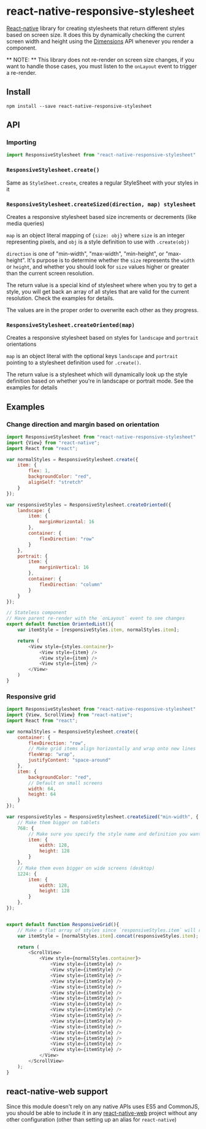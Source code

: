 # react-native-responsive-stylesheet
[React-native](https://facebook.github.io/react-native/) library for creating stylesheets that return different styles based on screen size.
It does this by dynamically checking the current screen width and height using the [Dimensions](https://facebook.github.io/react-native/docs/dimensions.html) API whenever you render a component.

** NOTE: ** This library does not re-render on screen size changes, if you want to handle those cases, you must listen to the `onLayout` event to trigger a re-render.

## Install

`npm install --save react-native-responsive-stylesheet`

## API

### Importing

```javascript
import ResponsiveStylesheet from "react-native-responsive-stylesheet"
```

### `ResponsiveStylesheet.create()`

Same as `StyleSheet.create`, creates a regular StyleSheet with your styles in it

### `ResponsiveStylesheet.createSized(direction, map) stylesheet`

Creates a responsive stylesheet based size increments or decrements (like media queries)

`map` is an object literal mapping of `{size: obj}` where `size` is an integer representing pixels, and `obj` is a style definition to use with `.create(obj)`

`direction` is one of "min-width", "max-width", "min-height", or "max-height". It's purpose is to determine whether the `size` represents the `width` or `height`, and whether you should look for `size` values higher or greater than the current screen resolution.

The return value is a special kind of stylesheet where when you try to get a style, you will get back an array of all styles that are valid for the current resolution. Check the examples for details.

The values are in the proper order to overwrite each other as they progress.

### `ResponsiveStylesheet.createOriented(map)`

Creates a responsive stylesheet based on styles for `landscape` and `portrait` orientations

`map` is an object literal with the optional keys `landscape` and `portrait` pointing to a stylesheet definition used for `.create()`.

The return value is a stylesheet which will dynamically look up the style definition based on whether you're in landscape or portrait mode. See the examples for details

## Examples

### Change direction and margin based on orientation

```javascript
import ResponsiveStylesheet from "react-native-responsive-stylesheet"
import {View} from "react-native";
import React from "react";

var normalStyles = ResponsiveStylesheet.create({
	item: {
		flex: 1,
		backgroundColor: "red",
		alignSelf: "stretch"
	}
});

var responsiveStyles = ResponsiveStylesheet.createOriented({
	landscape: {
		item: {
			marginHorizontal: 16
		},
		container: {
			flexDirection: "row"
		}
	},
	portrait: {
		item: {
			marginVertical: 16
		},
		container: {
			flexDirection: "column"
		}
	}
});

// Stateless component
// Have parent re-render with the `onLayout` event to see changes
export default function OrientedList(){
	var itemStyle = [responsiveStyles.item, normalStyles.item];

	return (
		<View style={styles.container}>
			<View style={item} />
			<View style={item} />
			<View style={item} />
		</View>
	)
}
```

### Responsive grid

```javascript
import ResponsiveStylesheet from "react-native-responsive-stylesheet"
import {View, ScrollView} from "react-native";
import React from "react";

var normalStyles = ResponsiveStylesheet.create({
	container: {
		flexDirection: "row",
		// Make grid items align horizontally and wrap onto new lines
		flexWrap: "wrap",
		justifyContent: "space-around"
	},
	item: {
		backgroundColor: "red",
		// Default on small screens
		width: 64,
		height: 64
	}
});

var responsiveStyles = ResponsiveStylesheet.createSized("min-width", {
	// Make them bigger on tablets
	768: {
		// Make sure you specify the style name and definition you want
		item: {
			width: 128,
			height: 128
		}
	},
	// Make them even bigger on wide screens (desktop)
	1224: {
		item: {
			width: 128,
			height: 128
		}
	},
});


export default function ResponsiveGrid(){
	// Make a flat array of styles since `responsiveStyles.item` will return an array
	var itemStyle = [normalStyles.item].concat(responsiveStyles.item);

	return (
		<ScrollView>
			<View style={normalStyles.container}>
				<View style={itemStyle} />
				<View style={itemStyle} />
				<View style={itemStyle} />
				<View style={itemStyle} />
				<View style={itemStyle} />
				<View style={itemStyle} />
				<View style={itemStyle} />
				<View style={itemStyle} />
				<View style={itemStyle} />
				<View style={itemStyle} />
				<View style={itemStyle} />
				<View style={itemStyle} />
				<View style={itemStyle} />
				<View style={itemStyle} />
				<View style={itemStyle} />
				<View style={itemStyle} />
			</View>
		</ScrollView>
	);
}
```

## react-native-web support

Since this module doesn't rely on any native APIs uses ES5 and CommonJS, you should be able to include it in any [react-native-web](https://github.com/necolas/react-native-web) project without any other configuration (other than setting up an alias for `react-native`)
